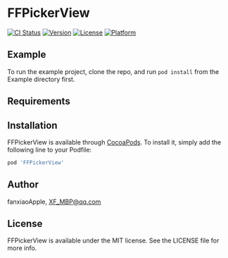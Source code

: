 # FFPickerView

[![CI Status](https://img.shields.io/travis/fanxiaoApple/FFPickerView.svg?style=flat)](https://travis-ci.org/fanxiaoApple/FFPickerView)
[![Version](https://img.shields.io/cocoapods/v/FFPickerView.svg?style=flat)](https://cocoapods.org/pods/FFPickerView)
[![License](https://img.shields.io/cocoapods/l/FFPickerView.svg?style=flat)](https://cocoapods.org/pods/FFPickerView)
[![Platform](https://img.shields.io/cocoapods/p/FFPickerView.svg?style=flat)](https://cocoapods.org/pods/FFPickerView)

## Example

To run the example project, clone the repo, and run `pod install` from the Example directory first.

## Requirements

## Installation

FFPickerView is available through [CocoaPods](https://cocoapods.org). To install
it, simply add the following line to your Podfile:

```ruby
pod 'FFPickerView'
```

## Author

fanxiaoApple, XF_MBP@qq.com

## License

FFPickerView is available under the MIT license. See the LICENSE file for more info.

